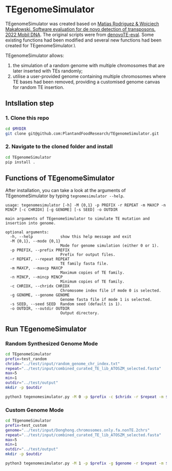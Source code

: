 # TEgenomeSimulator

TEgenomeSimulator was created based on [Matias Rodriguez & Wojciech Makałowski. Software evaluation for de novo detection of transposons. 2022 Mobil DNA](https://mobilednajournal.biomedcentral.com/articles/10.1186/s13100-022-00266-2). The original scripts were from [denovoTE-eval](https://github.com/IOB-Muenster/denovoTE-eval). Some existing functions had been modified and several new functions had been created for TEgenomeSimulator.\

TEgenomeSimulator allows:
1) the simulation of a random genome with multiple chromosomes that are later inserted with TEs randomly;
2) utilise a user-provided genome containing multiple chromosomes where TE bases had been removed, providing a customised genome canvas for random TE insertion.


## Intsllation step
### 1. Clone this repo
```bash
cd $MYDIR
git clone git@github.com:PlantandFoodResearch/TEgenomeSimulator.git
```

### 2. Navigate to the cloned folder and install
```bash
cd TEgenomeSimulator
pip install .
```

## Functions of TEgenomeSimulator
After installation, you can take a look at the arguments of TEgenomeSimulator by typing `tegnomesimulator --help`. 
```text
usage: tegenomesimulator [-h] -M {0,1} -p PREFIX -r REPEAT -m MAXCP -n MINCP [-c CHRIDX] [-g GENOME] [-s SEED] -o OUTDIR

main arguments of TEgenomeSimulator to simulate TE mutation and insertion into genome.

optional arguments:
  -h, --help            show this help message and exit
  -M {0,1}, --mode {0,1}
                        Mode for genome simulation (either 0 or 1).
  -p PREFIX, --prefix PREFIX
                        Prefix for output files.
  -r REPEAT, --repeat REPEAT
                        TE family fasta file.
  -m MAXCP, --maxcp MAXCP
                        Maximum copies of TE family.
  -n MINCP, --mincp MINCP
                        Minimum copies of TE family.
  -c CHRIDX, --chridx CHRIDX
                        Chromosome index file if mode 0 is selected.
  -g GENOME, --genome GENOME
                        Genome fasta file if mode 1 is selected.
  -s SEED, --seed SEED  Random seed (default is 1).
  -o OUTDIR, --outdir OUTDIR
                        Output directory.
```

## Run TEgenomeSimulator
### Random Synthesized Genome Mode 
```bash
cd TEgenomeSimulator
prefix=test_random
chridx="../test/input/random_genome_chr_index.txt" 
repeat="../test/input/combined_curated_TE_lib_ATOSZM_selected.fasta"
max=5
min=1
outdir="../test/output"
mkdir -p $outdir

python3 tegenomesimulator.py -M 0 -p $prefix -c $chridx -r $repeat -m $max -n $min -o $outdir
```

### Custom Genome Mode
```bash
cd TEgenomeSimulator
prefix=test_custom
genome="../test/input/Donghong.chromosomes.only.fa.nonTE.2chrs"
repeat="../test/input/combined_curated_TE_lib_ATOSZM_selected.fasta"
max=5
min=1
outdir="../test/output"
mkdir -p $outdir

python3 tegenomesimulator.py -M 1 -p $prefix -g $genome -r $repeat -m $max -n $min -o $outdir
```
